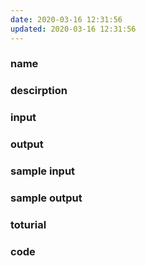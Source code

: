 ```yaml
---
date: 2020-03-16 12:31:56
updated: 2020-03-16 12:31:56
---
```


### name

### descirption

<!---more-->

### input

### output

### sample input

### sample output

### toturial

### code